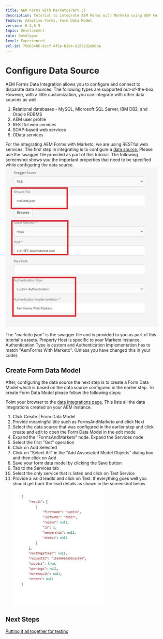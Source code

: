 ```yaml
---
title: AEM Forms with Marketo(Part 3)
description: Tutorial to integrate AEM Forms with Marketo using AEM Forms Form Data Model.
feature: Adaptive Forms, Form Data Model
version: 6.4,6.5
topic: Development
role: Developer
level: Experienced
exl-id: 7096340b-8ccf-4f5e-b264-9157232e96ba
---
```

# Configure Data Source

AEM Forms Data Integration allows you to configure and connect to disparate data sources. The following types are supported out-of-the-box. However, with a little customization, you can integrate with other data sources as well.

1. Relational databases - MySQL, Microsoft SQL Server, IBM DB2, and Oracle RDBMS
1. AEM user profile
1. RESTful web services
1. SOAP-based web services
1. OData services

For the integrating AEM Forms with Marketo, we are using RESTful web services. The first step in integrating is to configure a [data source.](https://helpx.adobe.com/experience-manager/6-4/forms/using/configure-data-sources.html#ConfigureRESTfulwebservices) Please use the swagger file provided as part of this tutorial. The following screenshot shows you the important properties that need to be specified while configuring the data source.
![datasource](assets/datasource.jfif)

The "marketo.json" is the swagger file and is provided to you as part of this tutorial's assets.
Property Host is specific to your Marketo instance.
Authentication Type is custom and Authentication Implementation has to match "AemForms With Marketo". (Unless you have changed this in your code).

## Create Form Data Model

After, configuring the data source the next step is to create a Form Data Model which is based on the data source configured in the earlier step. To create Form Data Model please follow the following steps:

Point your browser to the [data integrations page.](http://localhost:4502/aem/forms.html/content/dam/formsanddocuments-fdm) This lists all the data integrations created on your AEM instance. 

1. Click Create | Form Data Model
1. Provide meaningful title such as FormsAndMarketo and click Next
1. Select the data source that was configured in the earlier step and click create and edit to open the Form Data Model in the edit mode
1. Expand the "FormsAndMarketo" node. Expand the Services node
1. Select the first "Get" operation 
1. Click on Add Selected
1. Click on "Select All" in the "Add Associated Model Objects" dialog box and then click on Add
1. Save your form data model by clicking the Save button
1. Tab to the Services tab
1. Select the only service that is listed and click on Test Service
1. Provide a valid leadId and click on Test. If everything goes well you should get back the lead details as shown in the screenshot below
![testresults](assets/testresults.jfif)

## Next Steps

[Putting it all together for testing](./part4.md)

